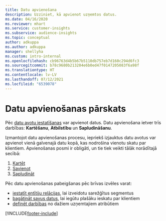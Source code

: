 ```yaml
---
title: Datu apvienošana
description: Uzziniet, kā apvienot uzņemtos datus.
ms.date: 04/16/2020
ms.reviewer: mhart
ms.service: customer-insights
ms.subservice: audience-insights
ms.topic: conceptual
author: adkuppa
ms.author: adkuppa
manager: shellyha
ms.custom: intro-internal
ms.openlocfilehash: cb96763d4b5b67b5110db757eb7d160c294d6fc3
ms.sourcegitcommit: b78c9680b213204e6b0ed47f0147205083f6a98f
ms.translationtype: HT
ms.contentlocale: lv-LV
ms.lasthandoff: 07/12/2021
ms.locfileid: "6539078"
---
```

# <a name="data-unification-overview"></a>Datu apvienošanas pārskats

Pēc [datu avotu iestatīšanas](data-sources.md) var apvienot datus. Datu apvienošana ietver trīs darbības: **Kartēšanu**, **Atbilstību** un **Sapludināšanu**.

Izmantojot datu apvienošanas procesu, iepriekš izjauktus datu avotus var apvienot vienā galvenajā datu kopā, kas nodrošina vienotu skatu par klientiem. Apvienošanas posmi ir obligāti, un tie tiek veikti tālāk norādītajā secībā:

1. [Kartēt](map-entities.md)
2. [Savienot](match-entities.md)
3. [Sapludināt](merge-entities.md)

Pēc datu apvienošanas pabeigšanas pēc brīvas izvēles varat:

- [iestatīt entītiju relācijas](relationships.md), lai izveidotu sarežģītus segmentus
- [bagātināt savus datus](enrichment-hub.md), lai iegūtu plašāku ieskatu par klientiem
- [definēt darbības](activities.md) no dažiem uzņemtajiem atribūtiem


[!INCLUDE[footer-include](../includes/footer-banner.md)]